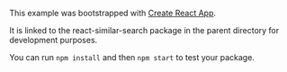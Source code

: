 This example was bootstrapped with [Create React App](https://github.com/facebook/create-react-app).

It is linked to the react-similar-search package in the parent directory for development purposes.

You can run `npm install` and then `npm start` to test your package.
